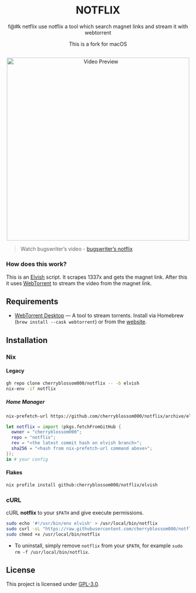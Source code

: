 <h1 align="center">NOTFLIX</h1>
<p align="center">f@#k netflix use notflix a tool which search magnet links and stream it with webtorrent</p>
<p align="center">This is a fork for macOS</p>

##
<p align="center">
<img src="./preview.gif" alt="Video Preview" width="500px">
</p>

> Watch bugswriter’s video - [bugswriter’s notflix](https://youtu.be/RFJCL9C46Mc)

### How does this work?

This is an [Elvish](https://elv.sh/) script. It scrapes 1337x and gets the magnet link.
After this it uses [WebTorrent](https://webtorrent.io/) to stream the video from the magnet link.

## Requirements

- [WebTorrent Desktop][webtorrent-desktop] — A tool to stream torrents. Install via Homebrew
  (`brew install --cask webtorrent`) or from the [website][webtorrent-desktop].

## Installation

### Nix

#### Legacy

```sh
gh repo clone cherryblossom000/notflix -- -b elvish
nix-env -if notflix
```

##### Home Manager

```sh
nix-prefetch-url https://github.com/cherryblossom000/notflix/archive/elvish.tar.gz
```

```nix
let notflix = import (pkgs.fetchFromGitHub {
  owner = "cherryblossom000";
  repo = "notflix";
  rev = "<the latest commit hash on elvish branch>";
  sha256 = "<hash from nix-prefetch-url command above>";
});
in # your config
```

#### Flakes

```sh
nix profile install github:cherryblossom000/notflix/elvish
```

### cURL

cURL **notflix** to your `$PATH` and give execute permissions.

```sh
sudo echo '#!/usr/bin/env elvish' > /usr/local/bin/notflix
sudo curl -sL "https://raw.githubusercontent.com/cherryblossom000/notflix/elvish/notflix.elv" >> /usr/local/bin/notflix
sudo chmod +x /usr/local/bin/notflix
```
- To uninstall, simply remove `notflix` from your `$PATH`, for example `sudo rm -f /usr/local/bin/notflix`.

## License
This project is licensed under [GPL-3.0](./LICENSE).

[webtorrent-desktop]: https://webtorrent.io/desktop
